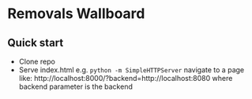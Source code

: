 # Removals Wallboard

## Quick start

- Clone repo
- Serve index.html e.g. `python -m SimpleHTTPServer`
navigate to a page like:
http://localhost:8000/?backend=http://localhost:8080
where backend parameter is the backend